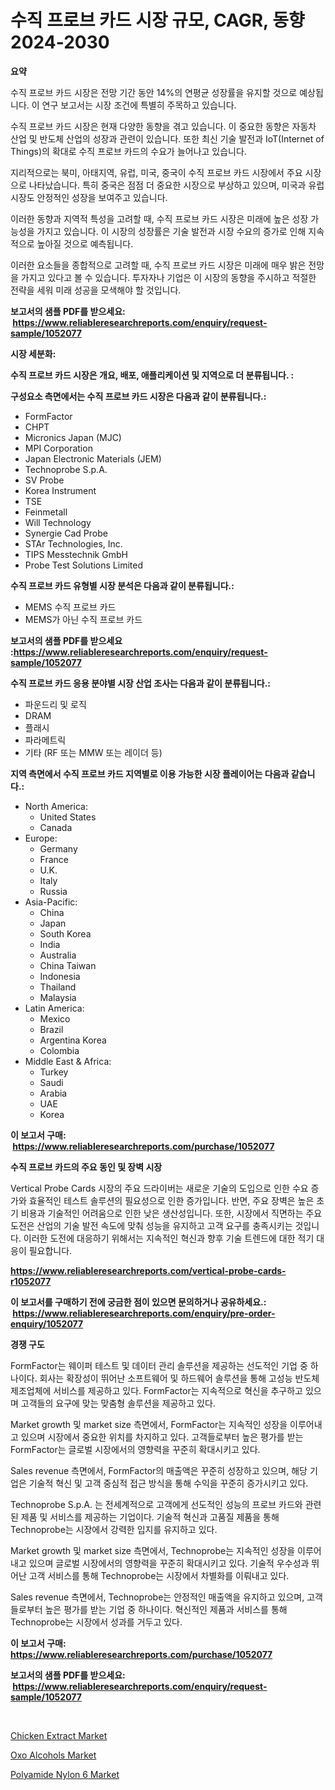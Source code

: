 <p><h1>수직 프로브 카드 시장 규모, CAGR, 동향 2024-2030</h1></p><p><strong>요약</strong></p>
<p><p>수직 프로브 카드 시장은 전망 기간 동안 14%의 연평균 성장률을 유지할 것으로 예상됩니다. 이 연구 보고서는 시장 조건에 특별히 주목하고 있습니다.</p><p>수직 프로브 카드 시장은 현재 다양한 동향을 겪고 있습니다. 이 중요한 동향은 자동차 산업 및 반도체 산업의 성장과 관련이 있습니다. 또한 최신 기술 발전과 IoT(Internet of Things)의 확대로 수직 프로브 카드의 수요가 늘어나고 있습니다.</p><p>지리적으로는 북미, 아태지역, 유럽, 미국, 중국이 수직 프로브 카드 시장에서 주요 시장으로 나타났습니다. 특히 중국은 점점 더 중요한 시장으로 부상하고 있으며, 미국과 유럽 시장도 안정적인 성장을 보여주고 있습니다.</p><p>이러한 동향과 지역적 특성을 고려할 때, 수직 프로브 카드 시장은 미래에 높은 성장 가능성을 가지고 있습니다. 이 시장의 성장률은 기술 발전과 시장 수요의 증가로 인해 지속적으로 높아질 것으로 예측됩니다.</p><p>이러한 요소들을 종합적으로 고려할 때, 수직 프로브 카드 시장은 미래에 매우 밝은 전망을 가지고 있다고 볼 수 있습니다. 투자자나 기업은 이 시장의 동향을 주시하고 적절한 전략을 세워 미래 성공을 모색해야 할 것입니다.</p></p>
<p><strong>보고서의 샘플 PDF를 받으세요: &nbsp;<a href="https://www.reliableresearchreports.com/enquiry/request-sample/1052077">https://www.reliableresearchreports.com/enquiry/request-sample/1052077</a></strong></p>
<p><strong>시장 세분화:</strong></p>
<p><strong> 수직 프로브 카드 시장은 개요, 배포, 애플리케이션 및 지역으로 더 분류됩니다. :</strong></p>
<p><strong>구성요소 측면에서는 수직 프로브 카드 시장은 다음과 같이 분류됩니다.:</strong></p>
<p><ul><li>FormFactor</li><li>CHPT</li><li>Micronics Japan (MJC)</li><li>MPI Corporation</li><li>Japan Electronic Materials (JEM)</li><li>Technoprobe S.p.A.</li><li>SV Probe</li><li>Korea Instrument</li><li>TSE</li><li>Feinmetall</li><li>Will Technology</li><li>Synergie Cad Probe</li><li>STAr Technologies, Inc.</li><li>TIPS Messtechnik GmbH</li><li>Probe Test Solutions Limited</li></ul></p>
<p><strong> 수직 프로브 카드 유형별 시장 분석은 다음과 같이 분류됩니다.:</strong></p>
<p><ul><li>MEMS 수직 프로브 카드</li><li>MEMS가 아닌 수직 프로브 카드</li></ul></p>
<p><strong>보고서의 샘플 PDF를 받으세요 :<a href="https://www.reliableresearchreports.com/enquiry/request-sample/1052077">https://www.reliableresearchreports.com/enquiry/request-sample/1052077</a></strong></p>
<p><strong> 수직 프로브 카드 응용 분야별 시장 산업 조사는 다음과 같이 분류됩니다.:</strong></p>
<p><ul><li>파운드리 및 로직</li><li>DRAM</li><li>플래시</li><li>파라메트릭</li><li>기타 (RF 또는 MMW 또는 레이더 등)</li></ul></p>
<p><strong>지역 측면에서 수직 프로브 카드 지역별로 이용 가능한 시장 플레이어는 다음과 같습니다.:</strong></p>
<p><ul>
    <li>
        North America:
        <ul>
            <li>United States</li>
            <li>Canada</li>
        </ul>
    </li>
    <li>
        Europe:
        <ul>
            <li>Germany</li>
            <li>France</li>
            <li>U.K.</li>
            <li>Italy</li>
            <li>Russia</li>
        </ul>
    </li>
    <li>
        Asia-Pacific:
        <ul>
            <li>China</li>
            <li>Japan</li>
            <li>South Korea</li>
            <li>India</li>
            <li>Australia</li>
            <li>China Taiwan</li>
            <li>Indonesia</li>
            <li>Thailand</li>
            <li>Malaysia</li>
        </ul>
    </li>
    <li>
        Latin America:
        <ul>
            <li>Mexico</li>
            <li>Brazil</li>
            <li>Argentina Korea</li>
            <li>Colombia</li>
        </ul>
    </li>
    <li>
        Middle East & Africa:
        <ul>
            <li>Turkey</li>
            <li>Saudi</li>
            <li>Arabia</li>
            <li>UAE</li>
            <li>Korea</li>
        </ul>
    </li>
    </ul></p>
<p><strong>이 보고서 구매: &nbsp;<a href="https://www.reliableresearchreports.com/purchase/1052077">https://www.reliableresearchreports.com/purchase/1052077</a></strong></p>
<p><strong>수직 프로브 카드의 주요 동인 및 장벽 시장</strong></p>
<p><p>Vertical Probe Cards 시장의 주요 드라이버는 새로운 기술의 도입으로 인한 수요 증가와 효율적인 테스트 솔루션의 필요성으로 인한 증가입니다. 반면, 주요 장벽은 높은 초기 비용과 기술적인 어려움으로 인한 낮은 생산성입니다. 또한, 시장에서 직면하는 주요 도전은 산업의 기술 발전 속도에 맞춰 성능을 유지하고 고객 요구를 충족시키는 것입니다. 이러한 도전에 대응하기 위해서는 지속적인 혁신과 향후 기술 트렌드에 대한 적기 대응이 필요합니다.</p></p>
<p><strong><a href="https://www.reliableresearchreports.com/vertical-probe-cards-r1052077">https://www.reliableresearchreports.com/vertical-probe-cards-r1052077</a></strong></p>
<p><strong>이 보고서를 구매하기 전에 궁금한 점이 있으면 문의하거나 공유하세요.: &nbsp;<a href="https://www.reliableresearchreports.com/enquiry/pre-order-enquiry/1052077">https://www.reliableresearchreports.com/enquiry/pre-order-enquiry/1052077</a></strong></p>
<p><strong>경쟁 구도</strong></p>
<p><p>FormFactor는 웨이퍼 테스트 및 데이터 관리 솔루션을 제공하는 선도적인 기업 중 하나이다. 회사는 확장성이 뛰어난 소프트웨어 및 하드웨어 솔루션을 통해 고성능 반도체 제조업체에 서비스를 제공하고 있다. FormFactor는 지속적으로 혁신을 추구하고 있으며 고객들의 요구에 맞는 맞춤형 솔루션을 제공하고 있다.</p><p>Market growth 및 market size 측면에서, FormFactor는 지속적인 성장을 이루어내고 있으며 시장에서 중요한 위치를 차지하고 있다. 고객들로부터 높은 평가를 받는 FormFactor는 글로벌 시장에서의 영향력을 꾸준히 확대시키고 있다.</p><p>Sales revenue 측면에서, FormFactor의 매출액은 꾸준히 성장하고 있으며, 해당 기업은 기술적 혁신 및 고객 중심적 접근 방식을 통해 수익을 꾸준히 증가시키고 있다.</p><p>Technoprobe S.p.A. 는 전세계적으로 고객에게 선도적인 성능의 프로브 카드와 관련된 제품 및 서비스를 제공하는 기업이다. 기술적 혁신과 고품질 제품을 통해 Technoprobe는 시장에서 강력한 입지를 유지하고 있다.</p><p>Market growth 및 market size 측면에서, Technoprobe는 지속적인 성장을 이루어내고 있으며 글로벌 시장에서의 영향력을 꾸준히 확대시키고 있다. 기술적 우수성과 뛰어난 고객 서비스를 통해 Technoprobe는 시장에서 차별화를 이뤄내고 있다.</p><p>Sales revenue 측면에서, Technoprobe는 안정적인 매출액을 유지하고 있으며, 고객들로부터 높은 평가를 받는 기업 중 하나이다. 혁신적인 제품과 서비스를 통해 Technoprobe는 시장에서 성과를 거두고 있다.</p></p>
<p><strong>이 보고서 구매: &nbsp; <a href="https://www.reliableresearchreports.com/purchase/1052077">https://www.reliableresearchreports.com/purchase/1052077</a></strong></p>
<p><strong>보고서의 샘플 PDF를 받으세요: &nbsp;<a href="https://www.reliableresearchreports.com/enquiry/request-sample/1052077">https://www.reliableresearchreports.com/enquiry/request-sample/1052077</a></strong><strong></strong></p>
<p>&nbsp;</p>
<p><p><a href="https://github.com/joannagoyvaerts/Market-Research-Report-List-2/blob/main/chicken-extract-market.md">Chicken Extract Market</a></p><p><a href="https://www.linkedin.com/pulse/oxo-alcohols-market-size-trends-growth-outlook-forecasted-yhjjf?trackingId=jbfIjZm9ENrbnJbrof7drw%3D%3D">Oxo Alcohols Market</a></p><p><a href="https://www.linkedin.com/pulse/polyamide-nylon-6-market-size-growing-forecasted-period-from-8hyxf?trackingId=W5E7dMJucKQacgtA%2BMcRtQ%3D%3D">Polyamide Nylon 6 Market</a></p></p>
